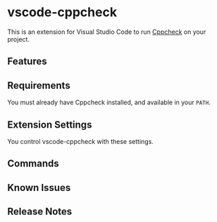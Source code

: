 # vscode-cppcheck

This is an extension for Visual Studio Code to run [Cppcheck](https://github.com/danmar/cppcheck) on your project.

## Features

## Requirements

You must already have Cppcheck installed, and available in your `PATH`.

## Extension Settings

You control vscode-cppcheck with these settings.

## Commands

## Known Issues

## Release Notes
